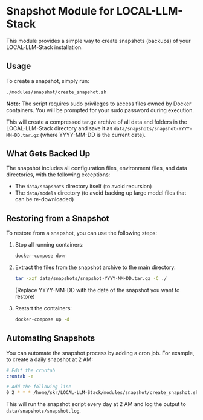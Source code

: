 # Snapshot Module for LOCAL-LLM-Stack

This module provides a simple way to create snapshots (backups) of your LOCAL-LLM-Stack installation.

## Usage

To create a snapshot, simply run:

```bash
./modules/snapshot/create_snapshot.sh
```

**Note:** The script requires sudo privileges to access files owned by Docker containers. You will be prompted for your sudo password during execution.

This will create a compressed tar.gz archive of all data and folders in the LOCAL-LLM-Stack directory and save it as `data/snapshots/snapshot-YYYY-MM-DD.tar.gz` (where YYYY-MM-DD is the current date).

## What Gets Backed Up

The snapshot includes all configuration files, environment files, and data directories, with the following exceptions:

- The `data/snapshots` directory itself (to avoid recursion)
- The `data/models` directory (to avoid backing up large model files that can be re-downloaded)

## Restoring from a Snapshot

To restore from a snapshot, you can use the following steps:

1. Stop all running containers:
   ```bash
   docker-compose down
   ```

2. Extract the files from the snapshot archive to the main directory:
   ```bash
   tar -xzf data/snapshots/snapshot-YYYY-MM-DD.tar.gz -C ./
   ```
   (Replace YYYY-MM-DD with the date of the snapshot you want to restore)

3. Restart the containers:
   ```bash
   docker-compose up -d
   ```

## Automating Snapshots

You can automate the snapshot process by adding a cron job. For example, to create a daily snapshot at 2 AM:

```bash
# Edit the crontab
crontab -e

# Add the following line
0 2 * * * /home/skr/LOCAL-LLM-Stack/modules/snapshot/create_snapshot.sh >> /home/skr/LOCAL-LLM-Stack/data/snapshots/snapshot.log 2>&1
```

This will run the snapshot script every day at 2 AM and log the output to `data/snapshots/snapshot.log`.